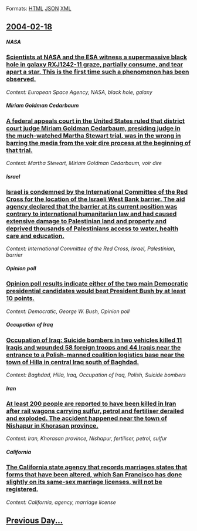 
Formats: [HTML](2004/02/18/index.html)  [JSON](2004/02/18/index.json)  [XML](2004/02/18/index.xml)  

## [2004-02-18](/news/2004/02/18/index.md)

##### NASA
### [ Scientists at NASA and the ESA witness a supermassive black hole in galaxy RXJ1242-11 graze, partially consume, and tear apart a star. This is the first time such a phenomenon has been observed. ](/news/2004/02/18/scientists-at-nasa-and-the-esa-witness-a-supermassive-black-hole-in-galaxy-rxj1242-11-graze-partially-consume-and-tear-apart-a-star-this.md)
_Context: European Space Agency, NASA, black hole, galaxy_

##### Miriam Goldman Cedarbaum
### [ A federal appeals court in the United States ruled that district court judge Miriam Goldman Cedarbaum, presiding judge in the much-watched Martha Stewart trial, was in the wrong in barring the media from the voir dire process at the beginning of that trial. ](/news/2004/02/18/a-federal-appeals-court-in-the-united-states-ruled-that-district-court-judge-miriam-goldman-cedarbaum-presiding-judge-in-the-much-watched.md)
_Context: Martha Stewart, Miriam Goldman Cedarbaum, voir dire_

##### Israel
### [ Israel is condemned by the International Committee of the Red Cross for the location of the Israeli West Bank barrier. The aid agency declared that the barrier at its current position was contrary to international humanitarian law and had caused extensive damage to Palestinian land and property and deprived thousands of Palestinians access to water, health care and education. ](/news/2004/02/18/israel-is-condemned-by-the-international-committee-of-the-red-cross-for-the-location-of-the-israeli-west-bank-barrier-the-aid-agency-decla.md)
_Context: International Committee of the Red Cross, Israel, Palestinian, barrier_

##### Opinion poll
### [ Opinion poll results indicate either of the two main Democratic presidential candidates would beat President Bush by at least 10 points. ](/news/2004/02/18/opinion-poll-results-indicate-either-of-the-two-main-democratic-presidential-candidates-would-beat-president-bush-by-at-least-10-points.md)
_Context: Democratic, George W. Bush, Opinion poll_

##### Occupation of Iraq
### [ Occupation of Iraq: Suicide bombers in two vehicles killed 11 Iraqis and wounded 58 foreign troops and 44 Iraqis near the entrance to a Polish-manned coalition logistics base near the town of Hilla in central Iraq south of Baghdad. ](/news/2004/02/18/occupation-of-iraq-suicide-bombers-in-two-vehicles-killed-11-iraqis-and-wounded-58-foreign-troops-and-44-iraqis-near-the-entrance-to-a-pol.md)
_Context: Baghdad, Hilla, Iraq, Occupation of Iraq, Polish, Suicide bombers_

##### Iran
### [ At least 200 people are reported to have been killed in Iran after rail wagons carrying sulfur, petrol and fertiliser derailed and exploded. The accident happened near the town of Nishapur in Khorasan province. ](/news/2004/02/18/at-least-200-people-are-reported-to-have-been-killed-in-iran-after-rail-wagons-carrying-sulfur-petrol-and-fertiliser-derailed-and-exploded.md)
_Context: Iran, Khorasan province, Nishapur, fertiliser, petrol, sulfur_

##### California
### [ The California state agency that records marriages states that forms that have been altered, which San Francisco has done slightly on its same-sex marriage licenses, will not be registered. ](/news/2004/02/18/the-california-state-agency-that-records-marriages-states-that-forms-that-have-been-altered-which-san-francisco-has-done-slightly-on-its-s.md)
_Context: California, agency, marriage license_

## [Previous Day...](/news/2004/02/17/index.md)

